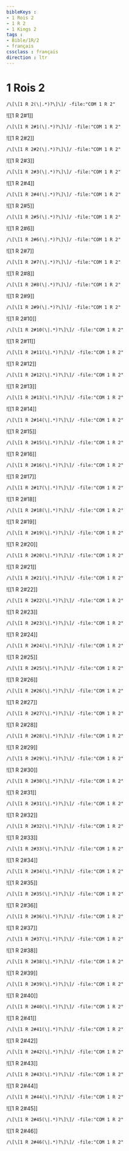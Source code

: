 ```yaml
---
bibleKeys : 
- 1 Rois 2
- 1 R 2
- 1 Kings 2
tags : 
- Bible/1R/2
- français
cssclass : français
direction : ltr
---
```


# 1 Rois 2

```query
/\[\[1 R 2(\|.*)?\]\]/ -file:"COM 1 R 2"
```



![[1 R 2#1]]

```query
/\[\[1 R 2#1(\|.*)?\]\]/ -file:"COM 1 R 2"
```

![[1 R 2#2]]

```query
/\[\[1 R 2#2(\|.*)?\]\]/ -file:"COM 1 R 2"
```

![[1 R 2#3]]

```query
/\[\[1 R 2#3(\|.*)?\]\]/ -file:"COM 1 R 2"
```

![[1 R 2#4]]

```query
/\[\[1 R 2#4(\|.*)?\]\]/ -file:"COM 1 R 2"
```

![[1 R 2#5]]

```query
/\[\[1 R 2#5(\|.*)?\]\]/ -file:"COM 1 R 2"
```

![[1 R 2#6]]

```query
/\[\[1 R 2#6(\|.*)?\]\]/ -file:"COM 1 R 2"
```

![[1 R 2#7]]

```query
/\[\[1 R 2#7(\|.*)?\]\]/ -file:"COM 1 R 2"
```

![[1 R 2#8]]

```query
/\[\[1 R 2#8(\|.*)?\]\]/ -file:"COM 1 R 2"
```

![[1 R 2#9]]

```query
/\[\[1 R 2#9(\|.*)?\]\]/ -file:"COM 1 R 2"
```

![[1 R 2#10]]

```query
/\[\[1 R 2#10(\|.*)?\]\]/ -file:"COM 1 R 2"
```

![[1 R 2#11]]

```query
/\[\[1 R 2#11(\|.*)?\]\]/ -file:"COM 1 R 2"
```

![[1 R 2#12]]

```query
/\[\[1 R 2#12(\|.*)?\]\]/ -file:"COM 1 R 2"
```

![[1 R 2#13]]

```query
/\[\[1 R 2#13(\|.*)?\]\]/ -file:"COM 1 R 2"
```

![[1 R 2#14]]

```query
/\[\[1 R 2#14(\|.*)?\]\]/ -file:"COM 1 R 2"
```

![[1 R 2#15]]

```query
/\[\[1 R 2#15(\|.*)?\]\]/ -file:"COM 1 R 2"
```

![[1 R 2#16]]

```query
/\[\[1 R 2#16(\|.*)?\]\]/ -file:"COM 1 R 2"
```

![[1 R 2#17]]

```query
/\[\[1 R 2#17(\|.*)?\]\]/ -file:"COM 1 R 2"
```

![[1 R 2#18]]

```query
/\[\[1 R 2#18(\|.*)?\]\]/ -file:"COM 1 R 2"
```

![[1 R 2#19]]

```query
/\[\[1 R 2#19(\|.*)?\]\]/ -file:"COM 1 R 2"
```

![[1 R 2#20]]

```query
/\[\[1 R 2#20(\|.*)?\]\]/ -file:"COM 1 R 2"
```

![[1 R 2#21]]

```query
/\[\[1 R 2#21(\|.*)?\]\]/ -file:"COM 1 R 2"
```

![[1 R 2#22]]

```query
/\[\[1 R 2#22(\|.*)?\]\]/ -file:"COM 1 R 2"
```

![[1 R 2#23]]

```query
/\[\[1 R 2#23(\|.*)?\]\]/ -file:"COM 1 R 2"
```

![[1 R 2#24]]

```query
/\[\[1 R 2#24(\|.*)?\]\]/ -file:"COM 1 R 2"
```

![[1 R 2#25]]

```query
/\[\[1 R 2#25(\|.*)?\]\]/ -file:"COM 1 R 2"
```

![[1 R 2#26]]

```query
/\[\[1 R 2#26(\|.*)?\]\]/ -file:"COM 1 R 2"
```

![[1 R 2#27]]

```query
/\[\[1 R 2#27(\|.*)?\]\]/ -file:"COM 1 R 2"
```

![[1 R 2#28]]

```query
/\[\[1 R 2#28(\|.*)?\]\]/ -file:"COM 1 R 2"
```

![[1 R 2#29]]

```query
/\[\[1 R 2#29(\|.*)?\]\]/ -file:"COM 1 R 2"
```

![[1 R 2#30]]

```query
/\[\[1 R 2#30(\|.*)?\]\]/ -file:"COM 1 R 2"
```

![[1 R 2#31]]

```query
/\[\[1 R 2#31(\|.*)?\]\]/ -file:"COM 1 R 2"
```

![[1 R 2#32]]

```query
/\[\[1 R 2#32(\|.*)?\]\]/ -file:"COM 1 R 2"
```

![[1 R 2#33]]

```query
/\[\[1 R 2#33(\|.*)?\]\]/ -file:"COM 1 R 2"
```

![[1 R 2#34]]

```query
/\[\[1 R 2#34(\|.*)?\]\]/ -file:"COM 1 R 2"
```

![[1 R 2#35]]

```query
/\[\[1 R 2#35(\|.*)?\]\]/ -file:"COM 1 R 2"
```

![[1 R 2#36]]

```query
/\[\[1 R 2#36(\|.*)?\]\]/ -file:"COM 1 R 2"
```

![[1 R 2#37]]

```query
/\[\[1 R 2#37(\|.*)?\]\]/ -file:"COM 1 R 2"
```

![[1 R 2#38]]

```query
/\[\[1 R 2#38(\|.*)?\]\]/ -file:"COM 1 R 2"
```

![[1 R 2#39]]

```query
/\[\[1 R 2#39(\|.*)?\]\]/ -file:"COM 1 R 2"
```

![[1 R 2#40]]

```query
/\[\[1 R 2#40(\|.*)?\]\]/ -file:"COM 1 R 2"
```

![[1 R 2#41]]

```query
/\[\[1 R 2#41(\|.*)?\]\]/ -file:"COM 1 R 2"
```

![[1 R 2#42]]

```query
/\[\[1 R 2#42(\|.*)?\]\]/ -file:"COM 1 R 2"
```

![[1 R 2#43]]

```query
/\[\[1 R 2#43(\|.*)?\]\]/ -file:"COM 1 R 2"
```

![[1 R 2#44]]

```query
/\[\[1 R 2#44(\|.*)?\]\]/ -file:"COM 1 R 2"
```

![[1 R 2#45]]

```query
/\[\[1 R 2#45(\|.*)?\]\]/ -file:"COM 1 R 2"
```

![[1 R 2#46]]

```query
/\[\[1 R 2#46(\|.*)?\]\]/ -file:"COM 1 R 2"
```

